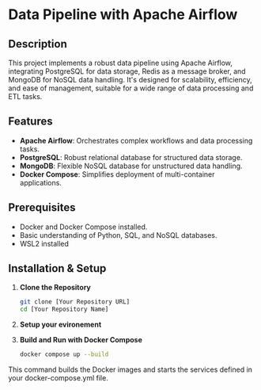 # Data Pipeline with Apache Airflow

## Description

This project implements a robust data pipeline using Apache Airflow, integrating PostgreSQL for data storage, Redis as a message broker, and MongoDB for NoSQL data handling. It's designed for scalability, efficiency, and ease of management, suitable for a wide range of data processing and ETL tasks.

## Features

- **Apache Airflow**: Orchestrates complex workflows and data processing tasks.
- **PostgreSQL**: Robust relational database for structured data storage.
- **MongoDB**: Flexible NoSQL database for unstructured data handling.
- **Docker Compose**: Simplifies deployment of multi-container applications.

## Prerequisites

- Docker and Docker Compose installed.
- Basic understanding of Python, SQL, and NoSQL databases.
- WSL2 installed

## Installation & Setup

1. **Clone the Repository**
   ```bash
   git clone [Your Repository URL]
   cd [Your Repository Name]
2. **Setup your evironement**
 
   
4.  **Build and Run with Docker Compose**
     ```bash
     docker compose up --build
This command builds the Docker images and starts the services defined in your docker-compose.yml file.
   
